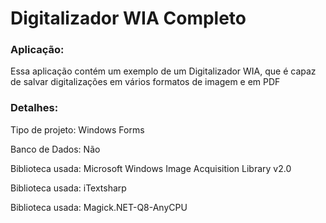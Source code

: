 # Digitalizador WIA Completo

<h3>Aplicação:</h3>
<p>Essa aplicação contém um exemplo de um Digitalizador WIA, que é capaz de salvar digitalizações em vários formatos de imagem e em PDF</p>

<h3>Detalhes:</h3>
<p>Tipo de projeto: Windows Forms</p>
<p>Banco de Dados: Não</p>
<p>Biblioteca usada: Microsoft Windows Image Acquisition Library v2.0</p>
<p>Biblioteca usada: iTextsharp</p>
<p>Biblioteca usada: Magick.NET-Q8-AnyCPU</p>
